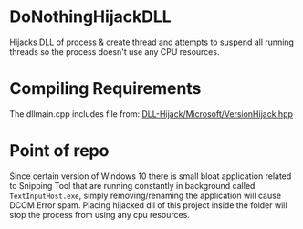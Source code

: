 # DoNothingHijackDLL
Hijacks DLL of process &amp; create thread and attempts to suspend all running threads so the process doesn't use any CPU resources.

# Compiling Requirements
The dllmain.cpp includes file from: [DLL-Hijack/Microsoft/VersionHijack.hpp](https://github.com/sneakyevil/DLL-Hijack/blob/main/Microsoft/VersionHijack.hpp)

# Point of repo
Since certain version of Windows 10 there is small bloat application related to Snipping Tool that are running constantly in background called `TextInputHost.exe`, simply removing/renaming the application will cause DCOM Error spam. Placing hijacked dll of this project inside the folder will stop the process from using any cpu resources.
